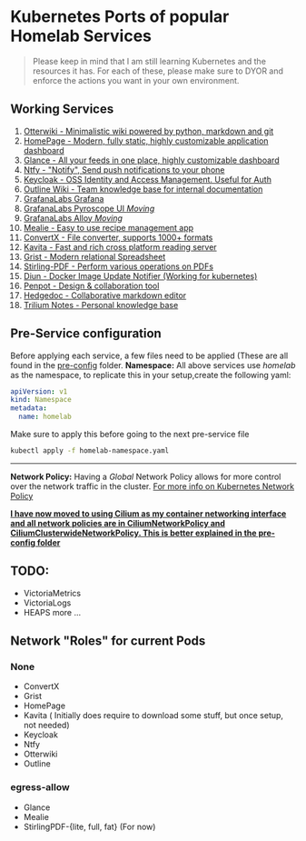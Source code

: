 # Kubernetes Ports of popular Homelab Services

> Please keep in mind that I am still learning Kubernetes and the resources it has. For each of these, please make sure to DYOR and enforce the actions you want in your own environment.

## Working Services
1. [Otterwiki - Minimalistic wiki powered by python, markdown and git](./otterwiki/README.md)
2. [HomePage - Modern, fully static, highly customizable application dashboard](./homepage/README.md)
3. [Glance - All your feeds in one place, highly customizable dashboard](./glance/README.md)
4. [Ntfy - "Notify", Send push notifications to your phone](./ntfy/README.md)
5. [Keycloak - OSS Identity and Access Management. Useful for Auth](./keycloak/README.md)
6. [Outline Wiki - Team knowledge base for internal documentation](./outline/)
7. [GrafanaLabs Grafana](./grafanaLabs/README.md)
8. [GrafanaLabs Pyroscope UI *Moving*](./grafanaLabs/README.md)
9. [GrafanaLabs Alloy *Moving*](./grafanaLabs/README.md)
10. [Mealie - Easy to use recipe management app](./mealie/)
11. [ConvertX - File converter, supports 1000+ formats](./convertx/)
12. [Kavita - Fast and rich cross platform reading server](./kavita/)
13. [Grist - Modern relational Spreadsheet](./grist/)
14. [Stirling-PDF - Perform various operations on PDFs](./stirling-pdf/)
15. [Diun - Docker Image Update Notifier (Working for kubernetes)](./diun/)
16. [Penpot - Design & collaboration tool](./penpot/README.md)
17. [Hedgedoc - Collaborative markdown editor](./hedgedoc/README.md)
18. [Trilium Notes - Personal knowledge base](./trilium/README.md)


## Pre-Service configuration

Before applying each service, a few files need to be applied (These are all found in the [pre-config]() folder.
**Namespace:**
All above services use _homelab_ as the namespace, to replicate this in your setup,create the following yaml:

```yaml filename="homelab-namespace.yaml"
apiVersion: v1
kind: Namespace
metadata:
  name: homelab
```

Make sure to apply this before going to the next pre-service file

```bash
kubectl apply -f homelab-namespace.yaml
```

---

**Network Policy:**
Having a _Global_ Network Policy allows for more control over the network traffic in the cluster. 
[For more info on Kubernetes Network Policy](https://kubernetes.io/docs/concepts/services-networking/network-policies/)

**[I have now moved to using Cilium as my container networking interface and all network policies are in CiliumNetworkPolicy and CiliumClusterwideNetworkPolicy. This is better explained in the pre-config folder](./pre-config/README.md)**

## TODO:
- VictoriaMetrics
- VictoriaLogs
- HEAPS more ...

## Network "Roles" for current Pods

### None

- ConvertX
- Grist
- HomePage
- Kavita ( Initially does require to download some stuff, but once setup, not needed)
- Keycloak
- Ntfy
- Otterwiki
- Outline


### egress-allow
- Glance
- Mealie
- StirlingPDF-{lite, full, fat} (For now)
